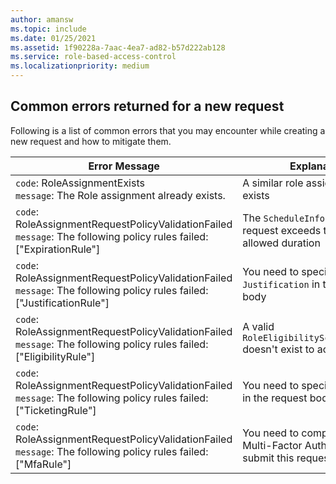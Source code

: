 ```yaml
---
author: amansw
ms.topic: include
ms.date: 01/25/2021
ms.assetid: 1f90228a-7aac-4ea7-ad82-b57d222ab128
ms.service: role-based-access-control
ms.localizationpriority: medium
---
```


## Common errors returned for a new request

Following is a list of common errors that you may encounter while creating a new request and how to mitigate them.

| Error Message | Explanantion | Mitigation |
|---------------|--------------|------------|
|`code`: RoleAssignmentExists<br>`message`: The Role assignment already exists. | A similar role assignment already exists | You can `GET` this role assignment and verify its schedule.
|`code`: RoleAssignmentRequestPolicyValidationFailed<br>`message`: The following policy rules failed: [\"ExpirationRule\"] | The `ScheduleInfo` specified in the request exceeds the maximum allowed duration | You can `GET` the [RoleManagementPolicy](privileged-role-policy-rest-sample.md) for this `RoleDefinitionId` and check the `RoleManagementPolicyExpirationRule`
|`code`: RoleAssignmentRequestPolicyValidationFailed<br>`message`: The following policy rules failed: [\"JustificationRule\"] | You need to specify a `Justification` in the request body | You can `GET` the [RoleManagementPolicy](privileged-role-policy-rest-sample.md) for this `RoleDefinitionId` and check the `RoleManagementPolicyEnablementRule` 
|`code`: RoleAssignmentRequestPolicyValidationFailed<br>`message`: The following policy rules failed: [\"EligibilityRule\"] | A valid `RoleEligibilityScheduleInstance` doesn't exist to activate this role | A resource admin needs to create a [`RoleEligibilityScheduleRequest`](privileged-role-eligibility-rest-sample.md) for this principal
|`code`: RoleAssignmentRequestPolicyValidationFailed<br>`message`: The following policy rules failed: [\"TicketingRule\"] | You need to specify a `TicketInfo` in the request body | You can `GET` the [RoleManagementPolicy](privileged-role-policy-rest-sample.md) for this `RoleDefinitionId` and check the `RoleManagementPolicyEnablementRule` 
|`code`: RoleAssignmentRequestPolicyValidationFailed<br>`message`: The following policy rules failed: [\"MfaRule\"] | You need to complete Azure Multi-Factor Authentication to submit this request | You can `GET` the [RoleManagementPolicy](privileged-role-policy-rest-sample.md) for this `RoleDefinitionId` and check the `RoleManagementPolicyEnablementRule` 
